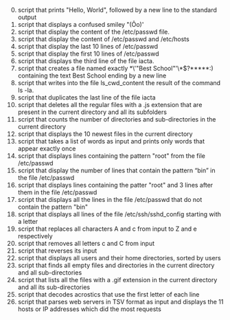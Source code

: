 0. script that prints "Hello, World", followed by a new line to the standard output
1. script that displays a confused smiley "(Ôo)'
2. script that display the content of the /etc/passwd file.
3. script that display the content of /etc/passwd and /etc/hosts
4. script that display the last 10 lines of /etc/passwd
5. script that display the first 10 lines of /etc/passwd
6. script that displays the third line of the file iacta.
7. script that creates a file named exactly \*\\'"Best School"\'\\*$\?\*\*\*\*\*:) containing the text Best School ending by a new line
8. script that writes into the file ls_cwd_content the result of the command ls -la.
9. script that duplicates the last line of the file iacta
10. script that deletes all the regular files with a .js extension that are present in the current directory and all its subfolders
11. script that counts the number of directories and sub-directories in the current directory
12. script that displays the 10 newest files in the current directory
13. script that takes a list of words as input and prints only words that appear exactly once
14. script that displays lines containing the pattern "root" from the file /etc/passwd
15. script that display the number of lines that contain the pattern “bin” in the file /etc/passwd
16. script that displays lines containing the patter "root" and 3 lines after them in the file /etc/passwd
17. script that displays all the lines in the file /etc/passwd that do not contain the pattern "bin"
18. script that displays all lines of the file /etc/ssh/sshd_config starting with a letter
19. script that replaces all characters A and c from input to Z and e respectively
20. script that removes all letters c and C from input
21. script that reverses its input
22. script that displays all users and their home directories, sorted by users
100. script that finds all empty files and directories in the current directory and all sub-directories
101. script that lists all the files with a .gif extension in the current directory and all its sub-directories
102. script that decodes acrostics that use the first letter of each line
103. script that parses web servers in TSV format as input and displays the 11 hosts or IP addresses which did the most requests
